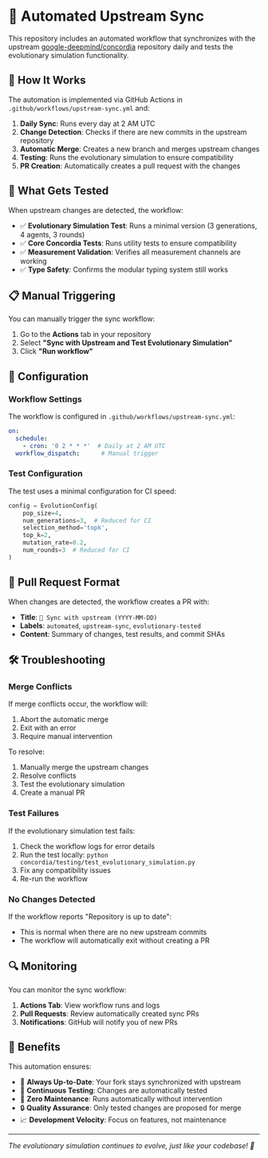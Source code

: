 <!--
Copyright 2023 DeepMind Technologies Limited.
Copyright 2025 [SoyGema] - Modifications and additions with Claude Code

Licensed under the Apache License, Version 2.0 (the "License");
you may not use this file except in compliance with the License.
You may obtain a copy of the License at

    https://www.apache.org/licenses/LICENSE-2.0

Unless required by applicable law or agreed to in writing, software
distributed under the License is distributed on an "AS IS" BASIS,
WITHOUT WARRANTIES OR CONDITIONS OF ANY KIND, either express or implied.
See the License for the specific language governing permissions and
limitations under the License.
-->

# 🔄 Automated Upstream Sync

This repository includes an automated workflow that synchronizes with the upstream [google-deepmind/concordia](https://github.com/google-deepmind/concordia) repository daily and tests the evolutionary simulation functionality.

## 🚀 How It Works

The automation is implemented via GitHub Actions in `.github/workflows/upstream-sync.yml` and:

1. **Daily Sync**: Runs every day at 2 AM UTC
2. **Change Detection**: Checks if there are new commits in the upstream repository  
3. **Automatic Merge**: Creates a new branch and merges upstream changes
4. **Testing**: Runs the evolutionary simulation to ensure compatibility
5. **PR Creation**: Automatically creates a pull request with the changes

## 🧪 What Gets Tested

When upstream changes are detected, the workflow:

- ✅ **Evolutionary Simulation Test**: Runs a minimal version (3 generations, 4 agents, 3 rounds)
- ✅ **Core Concordia Tests**: Runs utility tests to ensure compatibility
- ✅ **Measurement Validation**: Verifies all measurement channels are working
- ✅ **Type Safety**: Confirms the modular typing system still works

## 📋 Manual Triggering

You can manually trigger the sync workflow:

1. Go to the **Actions** tab in your repository
2. Select **"Sync with Upstream and Test Evolutionary Simulation"**
3. Click **"Run workflow"**

## 🔧 Configuration

### Workflow Settings

The workflow is configured in `.github/workflows/upstream-sync.yml`:

```yaml
on:
  schedule:
    - cron: '0 2 * * *'  # Daily at 2 AM UTC
  workflow_dispatch:      # Manual trigger
```

### Test Configuration

The test uses a minimal configuration for CI speed:

```python
config = EvolutionConfig(
    pop_size=4,
    num_generations=3,  # Reduced for CI
    selection_method='topk', 
    top_k=2,
    mutation_rate=0.2,
    num_rounds=3  # Reduced for CI
)
```

## 📨 Pull Request Format

When changes are detected, the workflow creates a PR with:

- **Title**: `🔄 Sync with upstream (YYYY-MM-DD)`
- **Labels**: `automated`, `upstream-sync`, `evolutionary-tested`
- **Content**: Summary of changes, test results, and commit SHAs

## 🛠️ Troubleshooting

### Merge Conflicts

If merge conflicts occur, the workflow will:
1. Abort the automatic merge
2. Exit with an error 
3. Require manual intervention

To resolve:
1. Manually merge the upstream changes
2. Resolve conflicts
3. Test the evolutionary simulation
4. Create a manual PR

### Test Failures

If the evolutionary simulation test fails:
1. Check the workflow logs for error details
2. Run the test locally: `python concordia/testing/test_evolutionary_simulation.py`
3. Fix any compatibility issues
4. Re-run the workflow

### No Changes Detected

If the workflow reports "Repository is up to date":
- This is normal when there are no new upstream commits
- The workflow will automatically exit without creating a PR

## 🔍 Monitoring

You can monitor the sync workflow:

1. **Actions Tab**: View workflow runs and logs
2. **Pull Requests**: Review automatically created sync PRs
3. **Notifications**: GitHub will notify you of new PRs

## 🎯 Benefits

This automation ensures:

- 🔄 **Always Up-to-Date**: Your fork stays synchronized with upstream
- 🧪 **Continuous Testing**: Changes are automatically tested
- 🤖 **Zero Maintenance**: Runs automatically without intervention  
- 🔒 **Quality Assurance**: Only tested changes are proposed for merge
- 📈 **Development Velocity**: Focus on features, not maintenance

---

*The evolutionary simulation continues to evolve, just like your codebase! 🧬*